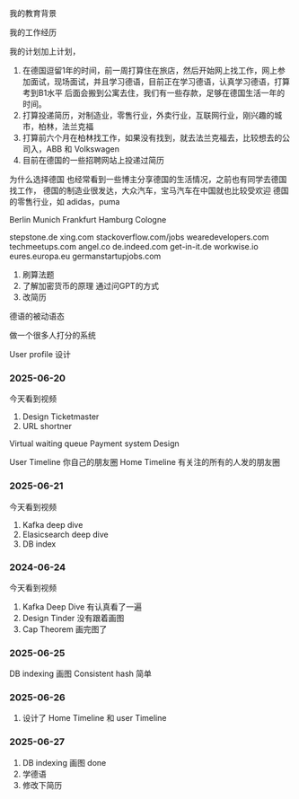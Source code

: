 
我的教育背景

我的工作经历

我的计划加上计划，

1. 在德国逗留1年的时间，前一周打算住在旅店，然后开始网上找工作，网上参加面试，现场面试，并且学习德语，目前正在学习德语，认真学习德语，打算考到B1水平
后面会搬到公寓去住，我们有一些存款，足够在德国生活一年的时间。
3. 打算投递简历，对制造业，零售行业，外卖行业，互联网行业，刚兴趣的城市，柏林，法兰克福
4. 打算前六个月在柏林找工作，如果没有找到，就去法兰克福去，比较想去的公司入，ABB 和 Volkswagen
5. 目前在德国的一些招聘网站上投递过简历

为什么选择德国
也经常看到一些博主分享德国的生活情况，之前也有同学去德国找工作，
德国的制造业很发达，大众汽车，宝马汽车在中国就也比较受欢迎
德国的零售行业，如 adidas，puma


Berlin
Munich
Frankfurt
Hamburg
Cologne

stepstone.de
xing.com
stackoverflow.com/jobs
wearedevelopers.com
techmeetups.com
angel.co
de.indeed.com
get-in-it.de
workwise.io
eures.europa.eu
germanstartupjobs.com




1. 刷算法题
2. 了解加密货币的原理
    通过问GPT的方式
3. 改简历


德语的被动语态


做一个很多人打分的系统

User profile 设计


### 2025-06-20
今天看到视频
1. Design Ticketmaster
2. URL shortner


Virtual waiting queue
Payment system Design


User Timeline  你自己的朋友圈
Home Timeline  有关注的所有的人发的朋友圈


### 2025-06-21
今天看到视频
1. Kafka deep dive
2. Elasicsearch deep dive
3. DB index

### 2024-06-24
今天看到视频
1. Kafka Deep Dive 有认真看了一遍
2. Design Tinder 没有跟着画图
3. Cap Theorem 画完图了


### 2025-06-25
DB indexing 画图
Consistent hash 简单


### 2025-06-26
1. 设计了 Home Timeline 和 user Timeline



### 2025-06-27
1. DB indexing 画图  done
2. 学德语
3. 修改下简历
